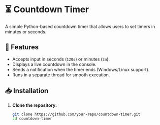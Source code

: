 # ⏳ Countdown Timer

A simple Python-based countdown timer that allows users to set timers in minutes or seconds.

## 🚀 Features
- Accepts input in seconds (`120s`) or minutes (`2m`).
- Displays a live countdown in the console.
- Sends a notification when the timer ends (Windows/Linux support).
- Runs in a separate thread for smooth execution.

## 📥 Installation
1. **Clone the repository:**
   ```bash
   git clone https://github.com/your-repo/countdown-timer.git
   cd countdown-timer
